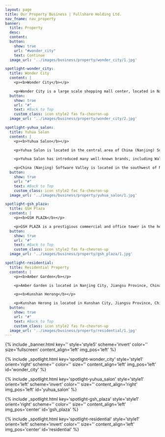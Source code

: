 ```yaml
---
layout: page
title: Our Property Business | Fullshare Holding Ltd.
nav_fname: nav_property
banner:
  title: Property
  desc:
  content:
  button:
    show: true
    url: "#wonder_city"
    text: Continue
  image_url: '../images/business/property/wonder_city/1.jpg'

spotlight-wonder_city:
  title: Wonder City
  content: |
    <p><b>Wonder City</b></p>

    <p>Wonder City is a large scale shopping mall center, located in Nanjing, Jiangsu Province, the PRC. It has introduced high-quality tenants. Wonder City received approximately 55 thousand shoppers per day. Its total gross floor area is approximately 100 thousand sq.m. while the area available for sale reaches approximately 63 thousand sq.m. To attract shoppers’ eyeballs, the shopping mall holds 8-10 promotion activities per year and customizes its service of each floor based on its different target groups. For instance, for the floor targeted to children, a small train to take children to see around the whole floor, photo studio for kids and baby swimming pool, and other interesting service are provided. For mothers’ convenience, the service offered to mom is also on the same floor.</p>
  button:
    show: true
    url: "#"
    text: #Back to Top
    custom_class: icon style2 fas fa-chevron-up
  image_url: '../images/business/property/wonder_city/2.jpg'

spotlight-yuhua_salon:
  title: Yuhua Salon
  content: |
    <p><b>Yuhua Salon</b></p>

    <p>Yuhua Salon is located in the central area of China (Nanjing) Software Valley and it is the first comprehensive headquarter-style commercial real estates project with dual subway stations, low-carbon, green, user-friendly advantages in Nanjing. With total construction area of 50 thousand square meters, the project includes management centers, offices and various commercial facilities such as office buildings, commercial properties, hotels and serviced apartments. Being the core real estate project dedicated to the national information technology and software industry base, Yuhua Salon is the pioneer who successfully applied low-carbon energy-saving technology in commercial properties. The geothermal heat pump system developed by the Group can keep constant temperature, humidity, and oxygen content within the property. Using loop groundwater source controlling temperature and humidity, it can well maintain the office environment at the most comfortable conditions for human being. In addition, it can reduce energy consumption by 30% to achieve low-carbon energy targets.</p>

    <p>Yuhua Salon has introduced many well-known brands, including Wal-Mart Sam’s Club, Decathlon, a sports brand originated from Europe, Royal Sport Club, Rucker Park, etc.</p>

    <p>China (Nanjing) Software Valley is located in the southwest of Nanjing, with total planning area reaches 73 square kilometers. It is the largest R&D base of information technology & software industry in China that its comprehensive strength has been ranked as one of the top three software parks in China. It is also well known as the information technology services outsourcing demonstration base, the national information technology and software industry base, as well as the national digital publishing base. There were over 660 software companies operating and more than 150 thousand software practitioners working in the Valley.</p>
  button:
    show: true
    url: "#"
    text: #Back to Top
    custom_class: icon style2 fas fa-chevron-up
  image_url: '../images/business/property/yuhua_salon/1.jpg'

spotlight-gsh_plaza:
  title: GSH Plaza
  content: |
    <p><b>GSH PLAZA</b></p>

    <p>GSH PLAZA is a prestigious commercial and office tower in the heart of Singapore’s Central Business District, with Raffles Place and Telok Ayer MRT stations mere minutes away. The 28-storey office tower has 259 strata office units and two levels of retail space, representing a versatile and efficient commercial space which caters to both retail and sophisticated lifestyle needs. It encourages work-life balance and can set a fine example for the future business community.</p>
  button:
    show: true
    url: "#"
    text: #Back to Top
    custom_class: icon style2 fas fa-chevron-up
  image_url: '../images/business/property/gsh_plaza/1.jpg'

spotlight-residential:
  title: Residential Property
  content: |
    <p><b>Amber Garden</b></p>

    <p>Amber Garden is located in Nanjing City, Jiangsu Province, China, covering a total gross floor of approximately 214,227 sq.m.</p>

    <p><b>Kunshan Herong</b></p>

    <p>Kunshan Herong is located in Kunshan City, Jiangsu Province, China, covering a total gross floor of approximately 82,269 sq.m.</p>
  button:
    show: true
    url: "#"
    text: #Back to Top
    custom_class: icon style2 fas fa-chevron-up
  image_url: '../images/business/property/residential/1.jpg'
---
```

<!-- Welcome Banner -->
{% include _banner.html key='' style='style5' scheme='invert' color='' size='fullscreen' content_align='left' img_pos='left' %}

<!-- Properties -->
{% include _spotlight.html key='spotlight-wonder_city' style='style1' orient='right' scheme='' color='' size='' content_align='left' img_pos='left' id='wonder_city' %}

{% include _spotlight.html key='spotlight-yuhua_salon' style='style1' orient='left' scheme='invert' color='' size='' content_align='right' img_pos='left' id='yuhua_salon' %}

{% include _spotlight.html key='spotlight-gsh_plaza' style='style1' orient='right' scheme='' color='' size='' content_align='left' img_pos='center' id='gsh_plaza' %}

{% include _spotlight.html key='spotlight-residential' style='style1' orient='left' scheme='invert' color='' size='' content_align='left' img_pos='center' id='residential' %}
